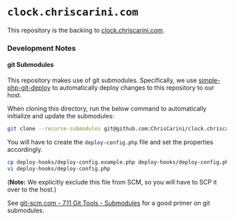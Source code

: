 # `clock.chriscarini.com`

This repository is the backing to [clock.chriscarini.com](https://clock.chriscarini.com).

### Development Notes

#### git Submodules

This repository makes use of git submodules. Specifically, we
use [simple-php-git-deploy](https://github.com/markomarkovic/simple-php-git-deploy)
to automatically deploy changes to this repository to our host.

When cloning this directory, run the below command to automatically initialize and update the submodules:

```bash
git clone --recurse-submodules git@github.com:ChrisCarini/clock.chriscarini.com.git
```

You will have to create the `deploy-config.php` file and set the properties accordingly.

```bash
cp deploy-hooks/deploy-config.example.php deploy-hooks/deploy-config.php
vi deploy-hooks/deploy-config.php
```

(**Note:** We explicitly exclude this file from SCM, so you will have to SCP it over to the host.)

See [git-scm.com - 7.11 Git Tools - Submodules](https://git-scm.com/book/en/v2/Git-Tools-Submodules) for a good primer
on git submodules. 